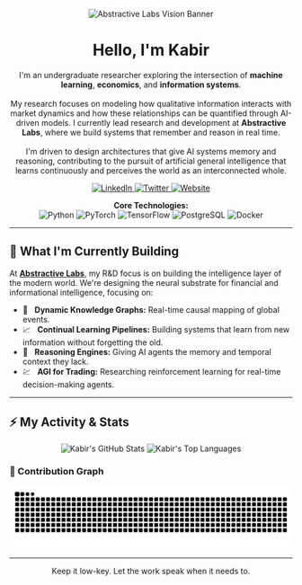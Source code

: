 <p align="center">
  <img src="https://i.imgur.com/example-banner.png" alt="Abstractive Labs Vision Banner">
  </p>

<h1 align="center">Hello, I'm Kabir</h1>

<p align="center">
I'm an undergraduate researcher exploring the intersection of <strong>machine learning</strong>, <strong>economics</strong>, and <strong>information systems</strong>.
<br><br>
My research focuses on modeling how qualitative information interacts with market dynamics and how these relationships can be quantified through AI-driven models. I currently lead research and development at <strong>Abstractive Labs</strong>, where we build systems that remember and reason in real time.
<br><br>
I'm driven to design architectures that give AI systems memory and reasoning, contributing to the pursuit of artificial general intelligence that learns continuously and perceives the world as an interconnected whole.
</p>

<p align="center">
  <a href="https://www.linkedin.com/in/your-linkedin" target="_blank">
    <img src="https://img.shields.io/badge/LinkedIn-0A66C2?style=for-the-badge&logo=linkedin&logoColor=white" alt="LinkedIn">
  </a>
  <a href="https://twitter.com/your-twitter" target="_blank">
    <img src="https://img.shields.io/badge/Twitter-1DA1F2?style=for-the-badge&logo=twitter&logoColor=white" alt="Twitter">
  </a>
  <a href="https://kabir.me" target="_blank">
    <img src="https://img.shields.io/badge/Website-3B3B3B?style=for-the-badge&logo=About.me&logoColor=white" alt="Website">
  </a>
</p>

<div align="center">
  <strong>Core Technologies:</strong>
  <br>
  <img src="https://img.shields.io/badge/Python-3776AB?style=for-the-badge&logo=python&logoColor=white" alt="Python">
  <img src="https://img.shields.io/badge/PyTorch-EE4C2C?style=for-the-badge&logo=pytorch&logoColor=white" alt="PyTorch">
  <img src="https://img.shields.io/badge/TensorFlow-FF6F00?style=for-the-badge&logo=tensorflow&logoColor=white" alt="TensorFlow">
  <img src="https://img.shields.io/badge/PostgreSQL-4169E1?style=for-the-badge&logo=postgresql&logoColor=white" alt="PostgreSQL">
  <img src="https://img.shields.io/badge/Docker-2496ED?style=for-the-badge&logo=docker&logoColor=white" alt="Docker">
</div>

---

## 🚀 What I'm Currently Building

At <a href="https://kabir.me" target="_blank"><strong>Abstractive Labs</strong></a>, my R&D focus is on building the intelligence layer of the modern world. We're designing the neural substrate for financial and informational intelligence, focusing on:

* 🧠 &nbsp; **Dynamic Knowledge Graphs:** Real-time causal mapping of global events.
* 📈 &nbsp; **Continual Learning Pipelines:** Building systems that learn from new information without forgetting the old.
* 🤖 &nbsp; **Reasoning Engines:** Giving AI agents the memory and temporal context they lack.
* 💹 &nbsp; **AGI for Trading:** Researching reinforcement learning for real-time decision-making agents.

---

## ⚡ My Activity & Stats

<p align="center">
  <img height="180em" src="https://github-readme-stats.vercel.app/api?username=Kcbir&show_icons=true&include_all_commits=true&count_private=true&theme=tokyonight&hide_border=true&border_radius=10" alt="Kabir's GitHub Stats">
  <img height="180em" src="https://github-readme-stats.vercel.app/api/top-langs/?username=Kcbir&layout=compact&langs_count=8&theme=tokyonight&hide_border=true&border_radius=10&count_private=true" alt="Kabir's Top Languages">
</p>

### 🐍 Contribution Graph

<p align="center">
  <img src="https://raw.githubusercontent.com/Kcbir/Kcbir/output/github-contribution-grid-snake.svg"/>
</p>

---

<p align="center">Keep it low-key. Let the work speak when it needs to.</p>
